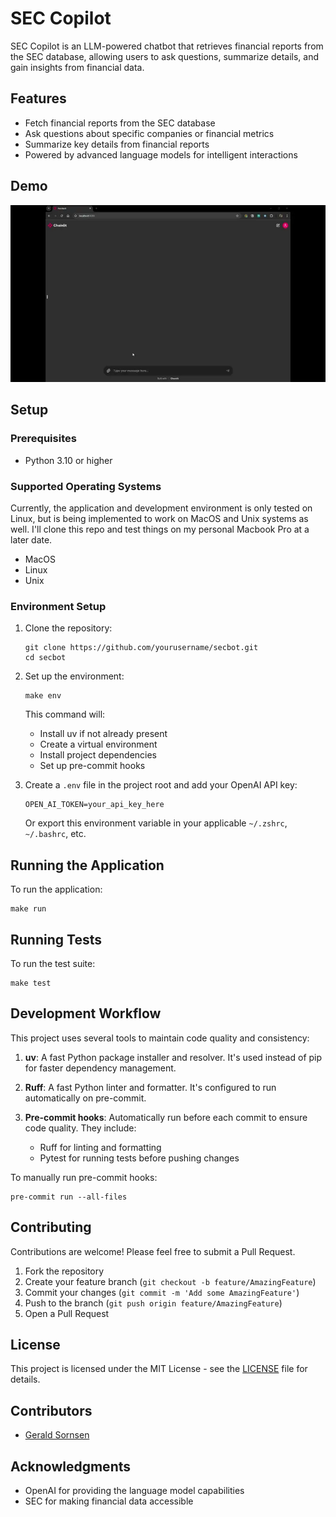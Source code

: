 # SEC Copilot

SEC Copilot is an LLM-powered chatbot that retrieves financial reports from the SEC database, allowing users to ask questions, summarize details, and gain insights from financial data.

## Features

- Fetch financial reports from the SEC database
- Ask questions about specific companies or financial metrics
- Summarize key details from financial reports
- Powered by advanced language models for intelligent interactions

## Demo

![SEC Copilot Demo](media/sec_copilot_demo.webp)

## Setup

### Prerequisites

- Python 3.10 or higher


### Supported Operating Systems

Currently, the application and development environment is only tested on Linux, but is being implemented to work on MacOS and Unix systems as well. I'll clone this repo and test things on my personal Macbook Pro at a later date.

- MacOS
- Linux
- Unix

### Environment Setup

1. Clone the repository:
   ```
   git clone https://github.com/yourusername/secbot.git
   cd secbot
   ```

2. Set up the environment:

   ```
   make env
   ```

   This command will:
   - Install uv if not already present
   - Create a virtual environment
   - Install project dependencies
   - Set up pre-commit hooks

3. Create a `.env` file in the project root and add your OpenAI API key:

   ```
   OPEN_AI_TOKEN=your_api_key_here
   ```
   Or export this environment variable in your applicable `~/.zshrc`, `~/.bashrc`, etc.

## Running the Application

To run the application:

```
make run
```

## Running Tests

To run the test suite:

```
make test
```

## Development Workflow

This project uses several tools to maintain code quality and consistency:

1. **uv**: A fast Python package installer and resolver. It's used instead of pip for faster dependency management.

2. **Ruff**: A fast Python linter and formatter. It's configured to run automatically on pre-commit.

3. **Pre-commit hooks**: Automatically run before each commit to ensure code quality. They include:
   - Ruff for linting and formatting
   - Pytest for running tests before pushing changes

To manually run pre-commit hooks:

```
pre-commit run --all-files
```

## Contributing

Contributions are welcome! Please feel free to submit a Pull Request.

1. Fork the repository
2. Create your feature branch (`git checkout -b feature/AmazingFeature`)
3. Commit your changes (`git commit -m 'Add some AmazingFeature'`)
4. Push to the branch (`git push origin feature/AmazingFeature`)
5. Open a Pull Request

## License

This project is licensed under the MIT License - see the [LICENSE](LICENSE) file for details.

## Contributors

- [Gerald Sornsen](https://github.com/gsornsen)

## Acknowledgments

- OpenAI for providing the language model capabilities
- SEC for making financial data accessible
